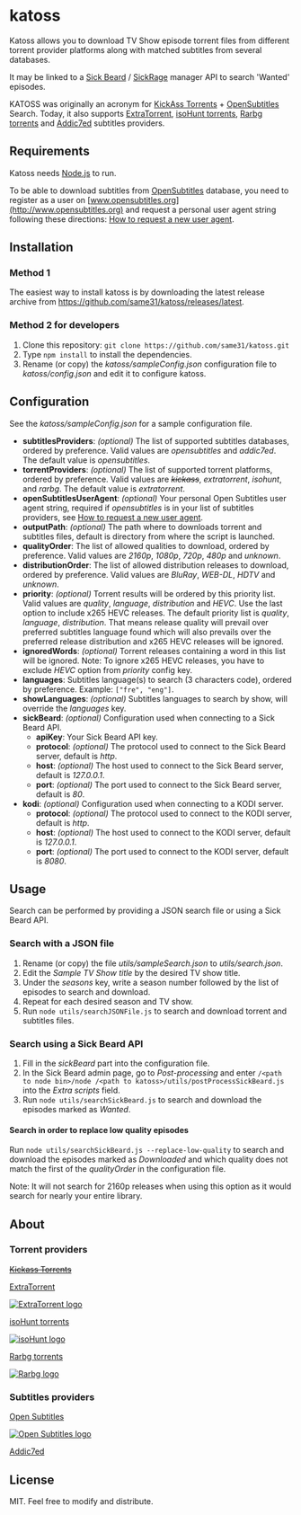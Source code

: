 katoss
======


Katoss allows you to download TV Show episode torrent files from different torrent provider platforms along with matched subtitles from several databases.

It may be linked to a [Sick Beard](https://github.com/midgetspy/Sick-Beard) / [SickRage](https://github.com/SickRage/SickRage) manager API to search 'Wanted' episodes.


KATOSS was originally an acronym for [KickAss Torrents](https://kat.cr) + [OpenSubtitles](http://http://www.opensubtitles.org) Search.
Today, it also supports [ExtraTorrent](http://extratorrent.cc), [isoHunt torrents](https://isohunt.to), [Rarbg torrents](https://rarbg.to) and [Addic7ed](http://www.addic7ed.com) subtitles providers.


Requirements
------------

Katoss needs [Node.js](https://nodejs.org) to run.

To be able to download subtitles from [OpenSubtitles](http://www.opensubtitles.org) database,
you need to register as a user on [www.opensubtitles.org](http://www.opensubtitles.org) and request
a personal user agent string following these directions:
[How to request a new user agent](http://trac.opensubtitles.org/projects/opensubtitles/wiki/DevReadFirst).


Installation
------------

### Method 1

The easiest way to install katoss is by downloading the latest release archive from
<https://github.com/same31/katoss/releases/latest>.


### Method 2 for developers

1. Clone this repository: `git clone https://github.com/same31/katoss.git`
2. Type `npm install` to install the dependencies.
3. Rename (or copy) the _katoss/sampleConfig.json_ configuration file to _katoss/config.json_
and edit it to configure katoss.


Configuration
-------------

See the _katoss/sampleConfig.json_ for a sample configuration file.

+ **subtitlesProviders**: _(optional)_ The list of supported subtitles databases, ordered by preference. Valid values are _opensubtitles_ and _addic7ed_.
The default value is _opensubtitles_.
+ **torrentProviders**: _(optional)_ The list of supported torrent platforms, ordered by preference. Valid values are ~~_kickass_~~, _extratorrent_, _isohunt_, and _rarbg_.
The default value is _extratorrent_.
+ **openSubtitlesUserAgent**: _(optional)_ Your personal Open Subtitles user agent string, required if _opensubtitles_ is in your list of subtitles providers,
see [How to request a new user agent](http://trac.opensubtitles.org/projects/opensubtitles/wiki/DevReadFirst).
+ **outputPath**: _(optional)_ The path where to downloads torrent and subtitles files, default is directory from where the script is launched.
+ **qualityOrder**: The list of allowed qualities to download, ordered by preference.
Valid values are _2160p_, _1080p_, _720p_, _480p_ and _unknown_.
+ **distributionOrder**: The list of allowed distribution releases to download, ordered by preference.
Valid values are _BluRay_, _WEB-DL_, _HDTV_ and _unknown_.
+ **priority**: _(optional)_ Torrent results will be ordered by this priority list. Valid values are _quality_, _language_, _distribution_ and _HEVC_.
Use the last option to include x265 HEVC releases.
The default priority list is _quality_, _language_, _distribution_. That means release quality will prevail over preferred subtitles language found which will also
prevails over the preferred release distribution and x265 HEVC releases will be ignored.
+ **ignoredWords**: _(optional)_ Torrent releases containing a word in this list will be ignored.
Note: To ignore x265 HEVC releases, you have to exclude _HEVC_ option from _priority_ config key.
+ **languages**: Subtitles language(s) to search (3 characters code), ordered by preference. Example: `["fre", "eng"]`.
+ **showLanguages**: _(optional)_ Subtitles languages to search by show, will override the _languages_ key.
+ **sickBeard**: _(optional)_ Configuration used when connecting to a Sick Beard API.
    - **apiKey**: Your Sick Beard API key.
    - **protocol**: _(optional)_ The protocol used to connect to the Sick Beard server, default is _http_.
    - **host**: _(optional)_ The host used to connect to the Sick Beard server, default is _127.0.0.1_.
    - **port**: _(optional)_ The port used to connect to the Sick Beard server, default is _80_.
+ **kodi**: _(optional)_ Configuration used when connecting to a KODI server.
    - **protocol**: _(optional)_ The protocol used to connect to the KODI server, default is _http_.
    - **host**: _(optional)_ The host used to connect to the KODI server, default is _127.0.0.1_.
    - **port**: _(optional)_ The port used to connect to the KODI server, default is _8080_.


Usage
-----

Search can be performed by providing a JSON search file or using a Sick Beard API.


### Search with a JSON file

1. Rename (or copy) the file _utils/sampleSearch.json_ to _utils/search.json_.
2. Edit the _Sample TV Show title_ by the desired TV show title.
3. Under the _seasons_ key, write a season number followed by the list of episodes to search and download.
4. Repeat for each desired season and TV show.
5. Run `node utils/searchJSONFile.js` to search and download torrent and subtitles files.

### Search using a Sick Beard API

1. Fill in the _sickBeard_ part into the configuration file.
2. In the Sick Beard admin page, go to _Post-processing_ and enter
`/<path to node bin>/node /<path to katoss>/utils/postProcessSickBeard.js` into the _Extra scripts_ field.
3. Run `node utils/searchSickBeard.js` to search and download the episodes marked as _Wanted_.

#### Search in order to replace low quality episodes

Run `node utils/searchSickBeard.js --replace-low-quality` to search and download the episodes marked as _Downloaded_ and
which quality does not match the first of the _qualityOrder_ in the configuration file.

Note: It will not search for 2160p releases when using this option as it would search for nearly your entire library.


About
-----

### Torrent providers

~~[Kickass Torrents](https://kat.cr)~~

[ExtraTorrent](http://extratorrent.cc)

[![ExtraTorrent logo](http://images4et.com/images/logo.gif "ExtraTorrent")](http://extratorrent.cc)

[isoHunt torrents](https://isohunt.to)

[![isoHunt logo](https://static.isohunt.to/img/logo_square.jpg "isoHunt torrents")](https://isohunt.to)

[Rarbg torrents](https://rarbg.to)

[![Rarbg logo](https://dyncdn.me/static/20/img/logo_dark_nodomain2_optimized.png "Rarbg torrents")](https://rarbg.to)


### Subtitles providers

[Open Subtitles](http://www.opensubtitles.org)

[![Open Subtitles logo](http://static.opensubtitles.org/gfx/logo-transparent.png "Open Subtitles")](http://www.opensubtitles.org)

[Addic7ed](http://www.addic7ed.com)


License
-------

MIT. Feel free to modify and distribute.
